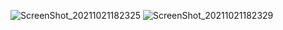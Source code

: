 ![ScreenShot_20211021182325](https://user-images.githubusercontent.com/65927735/138308823-37cc233c-9430-4469-8632-7ce625df6e62.png)
![ScreenShot_20211021182329](https://user-images.githubusercontent.com/65927735/138308827-c18d7e3a-8869-4c70-9722-99d2db789f48.png)
